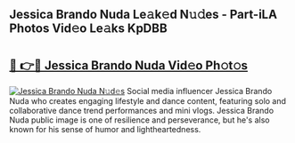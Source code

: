 ## Jessica Brando Nuda Le𝚊k𝚎d N𝚞𝚍es - Part-iLA Photos Vid𝚎o Le𝚊ks KpDBB

# <h2><a href="http://fbfc0ey.evod.top/?m=Jessica+Brando+Nuda">🔗 👉🔴 Jessica Brando Nuda Vid𝚎o Ph𝚘t𝚘s</a></h2>

[![Jessica Brando Nuda N𝚞d𝚎s](https://i.imgur.com/8V9OHl7.gif)](http://fbfc0ey.evod.top/?m=Jessica+Brando+Nuda)
Social media influencer Jessica Brando Nuda who creates engaging lifestyle and dance content, featuring solo and collaborative dance trend performances and mini vlogs. Jessica Brando Nuda public image is one of resilience and perseverance, but he's also known for his sense of humor and lightheartedness. 
